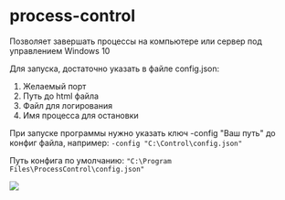 # process-control

Позволяет завершать процессы на компьютере или сервер под управлением Windows 10

Для запуска, достаточно указать в файле config.json:
 1. Желаемый порт
 2. Путь до html файла
 3. Файл для логирования
 4. Имя процесса для остановки

При запуске программы нужно указать ключ -config "Ваш путь" до конфиг файла, например:  ```-config "C:\Control\config.json"```

Путь конфига по умолчанию: ```"C:\Program Files\ProcessControl\config.json"```

![](https://i.ibb.co/mqx1QJp/process-Control.png)
